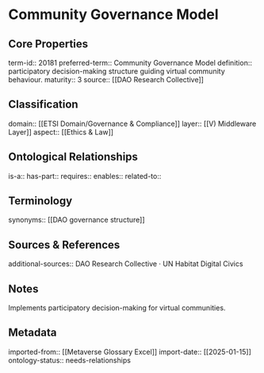 # Community Governance Model

## Core Properties
term-id:: 20181
preferred-term:: Community Governance Model
definition:: participatory decision-making structure guiding virtual community behaviour.
maturity:: 3
source:: [[DAO Research Collective]]

## Classification
domain:: [[ETSI Domain/Governance & Compliance]]
layer:: [[V) Middleware Layer]]
aspect:: [[Ethics & Law]]

## Ontological Relationships
is-a:: 
has-part:: 
requires:: 
enables:: 
related-to:: 

## Terminology
synonyms:: [[DAO governance structure]]

## Sources & References
additional-sources:: DAO Research Collective · UN Habitat Digital Civics

## Notes
Implements participatory decision-making for virtual communities.

## Metadata
imported-from:: [[Metaverse Glossary Excel]]
import-date:: [[2025-01-15]]
ontology-status:: needs-relationships